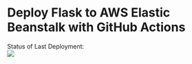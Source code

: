 # Deploy Flask to AWS Elastic Beanstalk with GitHub Actions


Status of Last Deployment:
<br><img src="https://github.com/lana1010/flask_simple/workflows/Deploy to AWS S3-Beanstalk/badge.svg?branch=master"><br>
